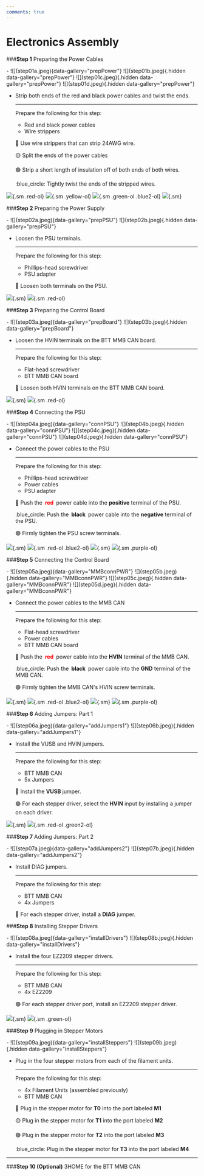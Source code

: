 ```yaml
---
comments: true
---
```


<link rel="stylesheet" href="../../assets/css/kits.css">

# Electronics Assembly

###**Step 1** Preparing the Power Cables

<div class="grid cards" markdown>
- ![](step01a.jpeg){data-gallery="prepPower"}
    ![](step01b.jpeg){.hidden data-gallery="prepPower"}
    ![](step01c.jpeg){.hidden data-gallery="prepPower"}
    ![](step01d.jpeg){.hidden data-gallery="prepPower"}

- Strip both ends of the red and black power cables and twist the ends.

    ---

    Prepare the following for this step:

    - Red and black power cables
    - Wire strippers

    :red_circle: Use wire strippers that can strip 24AWG wire.

    :yellow_circle: Split the ends of the power cables

    :green_circle: Strip a short length of insulation off of both ends of both wires.

    :blue_circle: Tightly twist the ends of the stripped wires.

</div>

![](step01a.jpeg){.sm .red-ol}
![](step01b.jpeg){.sm .yellow-ol}
![](step01c.jpeg){.sm .green-ol .blue2-ol}
![](step01d.jpeg){.sm}

###**Step 2** Preparing the Power Supply

<div class="grid cards" markdown>
- ![](step02a.jpeg){data-gallery="prepPSU"}
    ![](step02b.jpeg){.hidden data-gallery="prepPSU"}

- Loosen the PSU terminals.
    
    ---

    Prepare the following for this step:

    - Phillips-head screwdriver
    - PSU adapter

    :red_circle: Loosen both terminals on the PSU.
</div>

![](step02a.jpeg){.sm}
![](step02b.jpeg){.sm .red-ol}

###**Step 3** Preparing the Control Board

<div class="grid cards" markdown>
- ![](step03a.jpeg){data-gallery="prepBoard"}
    ![](step03b.jpeg){.hidden data-gallery="prepBoard"}

- Loosen the HVIN terminals on the BTT MMB CAN board.
    
    ---

    Prepare the following for this step:

    - Flat-head screwdriver
    - BTT MMB CAN board

    :red_circle: Loosen both HVIN terminals on the BTT MMB CAN board.
</div>

![](step03a.jpeg){.sm}
![](step03b.jpeg){.sm .red-ol}

###**Step 4** Connecting the PSU

<div class="grid cards" markdown>
- ![](step04a.jpeg){data-gallery="connPSU"}
    ![](step04b.jpeg){.hidden data-gallery="connPSU"}
    ![](step04c.jpeg){.hidden data-gallery="connPSU"}
    ![](step04d.jpeg){.hidden data-gallery="connPSU"}

- Connect the power cables to the PSU

    ---

    Prepare the following for this step:

    - Phillips-head screwdriver
    - Power cables
    - PSU adapter

    :red_circle: Push the <span style="color:red;background-color:white;padding:3px;font-weight:bold;">red</span> power cable into the **positive** terminal of the PSU.

    :blue_circle: Push the <span style="color:black;background-color:white;padding:3px;font-weight:bold;">black</span> power cable into the **negative** terminal of the PSU.

    :purple_circle: Firmly tighten the PSU screw terminals.
</div>

![](step04a.jpeg){.sm}
![](step04b.jpeg){.sm .red-ol .blue2-ol}
![](step04c.jpeg){.sm}
![](step04d.jpeg){.sm .purple-ol}

###**Step 5** Connecting the Control Board

<div class="grid cards" markdown>
- ![](step05a.jpeg){data-gallery="MMBconnPWR"}
    ![](step05b.jpeg){.hidden data-gallery="MMBconnPWR"}
    ![](step05c.jpeg){.hidden data-gallery="MMBconnPWR"}
    ![](step05d.jpeg){.hidden data-gallery="MMBconnPWR"}

- Connect the power cables to the MMB CAN

    ---

    Prepare the following for this step:
    
    - Flat-head screwdriver
    - Power cables
    - BTT MMB CAN board

    :red_circle: Push the <span style="color:red;background-color:white;padding:3px;font-weight:bold;">red</span> power cable into the **HVIN** terminal of the MMB CAN.

    :blue_circle: Push the <span style="color:black;background-color:white;padding:3px;font-weight:bold;">black</span> power cable into the **GND** terminal of the MMB CAN.

    :purple_circle: Firmly tighten the MMB CAN's HVIN screw terminals.
</div>

![](step05a.jpeg){.sm}
![](step05b.jpeg){.sm .red-ol .blue2-ol}
![](step05c.jpeg){.sm}
![](step05d.jpeg){.sm .purple-ol}

###**Step 6** Adding Jumpers: Part 1

<div class="grid cards" markdown>
- ![](step06a.jpeg){data-gallery="addJumpers1"}
    ![](step06b.jpeg){.hidden data-gallery="addJumpers1"}

- Install the VUSB and HVIN jumpers.
    
    ---

    Prepare the following for this step:

    - BTT MMB CAN
    - 5x Jumpers

    :red_circle: Install the **VUSB** jumper.

    :green_circle: For each stepper driver, select the **HVIN** input by installing a jumper on each driver.
</div>

![](step06a.jpeg){.sm}
![](step06b.jpeg){.sm .red-ol .green2-ol}

###**Step 7** Adding Jumpers: Part 2

<div class="grid cards" markdown>
- ![](step07a.jpeg){data-gallery="addJumpers2"}
    ![](step07b.jpeg){.hidden data-gallery="addJumpers2"}

- Install DIAG jumpers.
    
    ---

    Prepare the following for this step:

    - BTT MMB CAN
    - 4x Jumpers

    :red_circle: For each stepper driver, install a **DIAG** jumper.
</div>

###**Step 8** Installing Stepper Drivers

<div class="grid cards" markdown>
- ![](step08a.jpeg){data-gallery="installDrivers"}
    ![](step08b.jpeg){.hidden data-gallery="installDrivers"}

- Install the four EZ2209 stepper drivers.

    ---

    Prepare the following for this step:

    - BTT MMB CAN
    - 4x EZ2209

    :green_circle: For each stepper driver port, install an EZ2209 stepper driver.
</div>

![](step08a.jpeg){.sm}
![](step08b.jpeg){.sm .green-ol}

###**Step 9** Plugging in Stepper Motors

<div class="grid cards" markdown>
- ![](step09a.jpeg){data-gallery="installSteppers"}
    ![](step09b.jpeg){.hidden data-gallery="installSteppers"}

- Plug in the four stepper motors from each of the filament units.

    ---

    Prepare the following for this step:

    - 4x Filament Units (assembled previously)
    - BTT MMB CAN

    :red_circle: Plug in the stepper motor for **T0** into the port labeled **M1**

    :yellow_circle: Plug in the stepper motor for **T1** into the port labeled **M2**

    :green_circle: Plug in the stepper motor for **T2** into the port labeled **M3**

    :blue_circle: Plug in the stepper motor for **T3** into the port labeled **M4**

</div>

---

###**Step 10 (Optional)** 3HOME for the BTT MMB CAN

